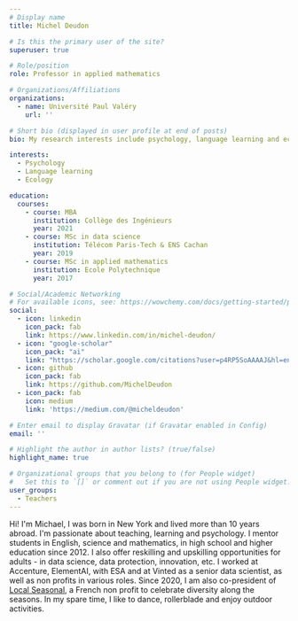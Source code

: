 ```yaml
---
# Display name
title: Michel Deudon

# Is this the primary user of the site?
superuser: true

# Role/position
role: Professor in applied mathematics

# Organizations/Affiliations
organizations:
  - name: Université Paul Valéry
    url: ''

# Short bio (displayed in user profile at end of posts)
bio: My research interests include psychology, language learning and ecology.

interests:
  - Psychology
  - Language learning
  - Ecology

education:
  courses:
    - course: MBA
      institution: Collège des Ingénieurs
      year: 2021
    - course: MSc in data science
      institution: Télécom Paris-Tech & ENS Cachan
      year: 2019
    - course: MSc in applied mathematics
      institution: Ecole Polytechnique
      year: 2017

# Social/Academic Networking
# For available icons, see: https://wowchemy.com/docs/getting-started/page-builder/#icons
social:
  - icon: linkedin
    icon_pack: fab
    link: https://www.linkedin.com/in/michel-deudon/
  - icon: "google-scholar"
    icon_pack: "ai"
    link: "https://scholar.google.com/citations?user=p4RP5SoAAAAJ&hl=en"
  - icon: github
    icon_pack: fab
    link: https://github.com/MichelDeudon
  - icon_pack: fab
    icon: medium
    link: 'https://medium.com/@micheldeudon'

# Enter email to display Gravatar (if Gravatar enabled in Config)
email: ''

# Highlight the author in author lists? (true/false)
highlight_name: true

# Organizational groups that you belong to (for People widget)
#   Set this to `[]` or comment out if you are not using People widget.
user_groups:
  - Teachers
---
```


Hi! I'm Michael, I was born in New York and lived more than 10 years abroad. I'm passionate about teaching, learning and psychology. I mentor students in English, science and mathematics, in high school and higher education since 2012. I also offer reskilling and upskilling opportunities for adults - in data science, data protection, innovation, etc. I worked at Accenture, ElementAI, with ESA and at Vinted as a senior data scientist, as well as non profits in various roles. Since 2020, I am also co-president of [Local Seasonal](https://www.local-seasonal.org/en/), a French non profit to celebrate diversity along the seasons. In my spare time, I like to dance, rollerblade and enjoy outdoor activities.